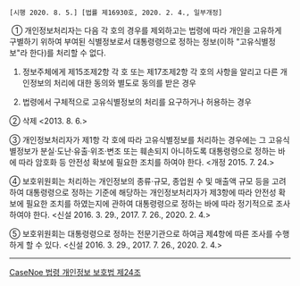 `[시행 2020. 8. 5.] [법률 제16930호, 2020. 2. 4., 일부개정]`

 ① 개인정보처리자는 다음 각 호의 경우를 제외하고는 법령에 따라 개인을 고유하게 구별하기 위하여 부여된 식별정보로서 대통령령으로 정하는 정보(이하 "고유식별정보"라 한다)를 처리할 수 없다.

1. 정보주체에게 제15조제2항 각 호 또는 제17조제2항 각 호의 사항을 알리고 다른 개인정보의 처리에 대한 동의와 별도로 동의를 받은 경우

2. 법령에서 구체적으로 고유식별정보의 처리를 요구하거나 허용하는 경우

② 삭제 <2013. 8. 6.>

③ 개인정보처리자가 제1항 각 호에 따라 고유식별정보를 처리하는 경우에는 그 고유식별정보가 분실·도난·유출·위조·변조 또는 훼손되지 아니하도록 대통령령으로 정하는 바에 따라 암호화 등 안전성 확보에 필요한 조치를 하여야 한다. <개정 2015. 7. 24.>

④ 보호위원회는 처리하는 개인정보의 종류·규모, 종업원 수 및 매출액 규모 등을 고려하여 대통령령으로 정하는 기준에 해당하는 개인정보처리자가 제3항에 따라 안전성 확보에 필요한 조치를 하였는지에 관하여 대통령령으로 정하는 바에 따라 정기적으로 조사하여야 한다. <신설 2016. 3. 29., 2017. 7. 26., 2020. 2. 4.>

⑤ 보호위원회는 대통령령으로 정하는 전문기관으로 하여금 제4항에 따른 조사를 수행하게 할 수 있다. <신설 2016. 3. 29., 2017. 7. 26., 2020. 2. 4.>


--- 

[CaseNoe 법령 개인정보 보호법 제24조](https://casenote.kr/%EB%B2%95%EB%A0%B9/%EA%B0%9C%EC%9D%B8%EC%A0%95%EB%B3%B4_%EB%B3%B4%ED%98%B8%EB%B2%95/%EC%A0%9C24%EC%A1%B0)


